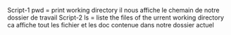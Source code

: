 Script-1 pwd = print working directory 
il nous affiche le chemain de notre dossier de travail
Script-2 ls = liste the files of the urrent working directory 
ca affiche tout les fichier et les doc contenue dans notre dossier actuel 
